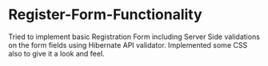 # Register-Form-Functionality

Tried to implement basic Registration Form including Server Side validations on the form fields using Hibernate API validator. Implemented some CSS also to give it a look and feel.



